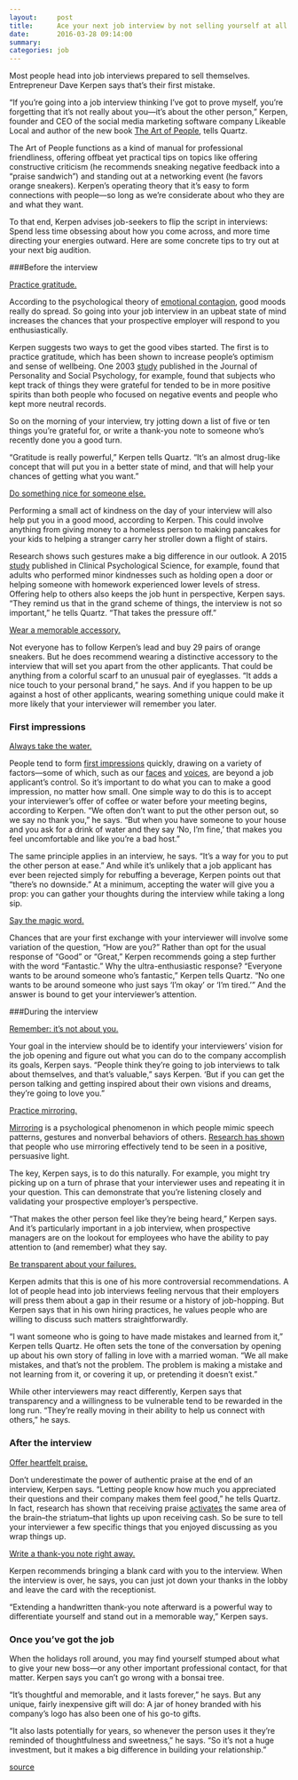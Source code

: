 ```yaml
---
layout:     post
title:      Ace your next job interview by not selling yourself at all
date:       2016-03-28 09:14:00
summary:
categories: job
---
```


Most people head into job interviews prepared to sell themselves. Entrepreneur Dave Kerpen says that’s their first mistake.

“If you’re going into a job interview thinking I’ve got to prove myself, you’re forgetting that it’s not really about you—it’s about the other person,” Kerpen, founder and CEO of the social media marketing software company Likeable Local and author of the new book <a href="http://www.amazon.com/gp/product/B0104ELSY8/ref=dp-kindle-redirect?ie=UTF8&btkr=1&tag=quartz07-20" target="_blank">The Art of People</a>, tells Quartz.

The Art of People functions as a kind of manual for professional friendliness, offering offbeat yet practical tips on topics like offering constructive criticism (he recommends sneaking negative feedback into a “praise sandwich”) and standing out at a networking event (he favors orange sneakers). Kerpen’s operating theory that it’s easy to form connections with people—so long as we’re considerate about who they are and what they want.

To that end, Kerpen advises job-seekers to flip the script in interviews: Spend less time obsessing about how you come across, and more time directing your energies outward. Here are some concrete tips to try out at your next big audition.

###Before the interview

<u>Practice gratitude.</u>

According to the psychological theory of <a href="http://www.scientificamerican.com/article/is-a-bad-mood-contagious/" target="_blank">emotional contagion</a>, good moods really do spread. So going into your job interview in an upbeat state of mind increases the chances that your prospective employer will respond to you enthusiastically.

Kerpen suggests two ways to get the good vibes started. The first is to practice gratitude, which has been shown to increase people’s optimism and sense of wellbeing. One 2003 <a href="http://greatergood.berkeley.edu/pdfs/GratitudePDFs/6Emmons-BlessingsBurdens.pdf" target="_blank">study</a> published in the Journal of Personality and Social Psychology, for example, found that subjects who kept track of things they were grateful for tended to be in more positive spirits than both people who focused on negative events and people who kept more neutral records.

So on the morning of your interview, try jotting down a list of five or ten things you’re grateful for, or write a thank-you note to someone who’s recently done you a good turn.

“Gratitude is really powerful,” Kerpen tells Quartz. “It’s an almost drug-like concept that will put you in a better state of mind, and that will help your chances of getting what you want.”

<u>Do something nice for someone else.</u>

Performing a small act of kindness on the day of your interview will also help put you in a good mood, according to Kerpen. This could involve anything from giving money to a homeless person to making pancakes for your kids to helping a stranger carry her stroller down a flight of stairs.

Research shows such gestures make a big difference in our outlook. A 2015 <a href="http://cpx.sagepub.com/content/early/2015/12/10/2167702615611073.abstract" target="_blank">study</a> published in Clinical Psychological Science, for example, found that adults who performed minor kindnesses such as holding open a door or helping someone with homework experienced lower levels of stress.
Offering help to others also keeps the job hunt in perspective, Kerpen says. “They remind us that in the grand scheme of things, the interview is not so important,” he tells Quartz. “That takes the pressure off.”

<u>Wear a memorable accessory.</u>

Not everyone has to follow Kerpen’s lead and buy 29 pairs of orange sneakers. But he does recommend wearing a distinctive accessory to the interview that will set you apart from the other applicants. That could be anything from a colorful scarf to an unusual pair of eyeglasses. “It adds a nice touch to your personal brand,” he says. And if you happen to be up against a host of other applicants, wearing something unique could make it more likely that your interviewer will remember you later.

### First impressions

<u>Always take the water.</u>

People tend to form <a href="http://www.theguardian.com/world/2009/mar/08/human-brain-circuit-impressions" target="_blank">first impressions</a> quickly, drawing on a variety of factors—some of which, such as our <a href="http://www.psychologicalscience.org/index.php/publications/observer/2006/july-06/how-many-seconds-to-a-first-impression.html" target="_blank">faces</a> and <a href="" >voices</a>, are beyond a job applicant’s control. So it’s important to do what you can to make a good impression, no matter how small.
One simple way to do this is to accept your interviewer’s offer of coffee or water before your meeting begins, according to Kerpen. “We often don’t want to put the other person out, so we say no thank you,” he says. “But when you have someone to your house and you ask for a drink of water and they say ‘No, I’m fine,’ that makes you feel uncomfortable and like you’re a bad host.”

The same principle applies in an interview, he says. “It’s a way for you to put the other person at ease.” And while it’s unlikely that a job applicant has ever been rejected simply for rebuffing a beverage, Kerpen points out that “there’s no downside.” At a minimum, accepting the water will give you a prop: you can gather your thoughts during the interview while taking a long sip.

<u>Say the magic word.</u>

Chances that are your first exchange with your interviewer will involve some variation of the question, “How are you?” Rather than opt for the usual response of “Good” or “Great,” Kerpen recommends going a step further with the word “Fantastic.”
Why the ultra-enthusiastic response? “Everyone wants to be around someone who’s fantastic,” Kerpen tells Quartz. “No one wants to be around someone who just says ‘I’m okay’ or ‘I’m tired.’” And the answer is bound to get your interviewer’s attention.

###During the interview

<u>Remember: it’s not about you.</u>

Your goal in the interview should be to identify your interviewers’ vision for the job opening and figure out what you can do to the company accomplish its goals, Kerpen says. “People think they’re going to job interviews to talk about themselves, and that’s valuable,” says Kerpen. ‘But if you can get the person talking and getting inspired about their own visions and dreams, they’re going to love you.”

<u>Practice mirroring.</u>

<a href="https://www.psychologytoday.com/blog/beyond-words/201209/mimicry-and-mirroring-can-be-good-or-bad" target="_blank">Mirroring</a> is a psychological phenomenon in which people mimic speech patterns, gestures and nonverbal behaviors of others. <a href="https://vhil.stanford.edu/mm/2005/bailenson-chameleons-ps.pdf" target="_blank">Research has shown</a> that people who use mirroring effectively tend to be seen in a positive, persuasive light.

The key, Kerpen says, is to do this naturally. For example, you might try picking up on a turn of phrase that your interviewer uses and repeating it in your question. This can demonstrate that you’re listening closely and validating your prospective employer’s perspective.

“That makes the other person feel like they’re being heard,” Kerpen says. And it’s particularly important in a job interview, when prospective managers are on the lookout for employees who have the ability to pay attention to (and remember) what they say.

<u>Be transparent about your failures.</u>

Kerpen admits that this is one of his more controversial recommendations. A lot of people head into job interviews feeling nervous that their employers will press them about a gap in their resume or a history of job-hopping. But Kerpen says that in his own hiring practices, he values people who are willing to discuss such matters straightforwardly.

“I want someone who is going to have made mistakes and learned from it,” Kerpen tells Quartz. He often sets the tone of the conversation by opening up about his own story of falling in love with a married woman. “We all make mistakes, and that’s not the problem. The problem is making a mistake and not learning from it, or covering it up, or pretending it doesn’t exist.”

While other interviewers may react differently, Kerpen says that transparency and a willingness to be vulnerable tend to be rewarded in the long run. “They’re really moving in their ability to help us connect with others,” he says.

### After the interview

<u>Offer heartfelt praise.</u>

Don’t underestimate the power of authentic praise at the end of an interview, Kerpen says. “Letting people know how much you appreciated their questions and their company makes them feel good,” he tells Quartz. In fact, research has shown that receiving praise <a href="http://articles.chicagotribune.com/2008-07-20/features/0807160381_1_researchers-brain-imaging-techniques-striatum" target="_blank">activates</a> the same area of the brain–the striatum–that lights up upon receiving cash. So be sure to tell your interviewer a few specific things that you enjoyed discussing as you wrap things up.

<u>Write a thank-you note right away.</u>

Kerpen recommends bringing a blank card with you to the interview. When the interview is over, he says, you can just jot down your thanks in the lobby and leave the card with the receptionist.

“Extending a handwritten thank-you note afterward is a powerful way to differentiate yourself and stand out in a memorable way,” Kerpen says.

### Once you’ve got the job

When the holidays roll around, you may find yourself stumped about what to give your new boss—or any other important professional contact, for that matter. Kerpen says you can’t go wrong with a bonsai tree.

“It’s thoughtful and memorable, and it lasts forever,” he says. But any unique, fairly inexpensive gift will do: A jar of honey branded with his company’s logo has also been one of his go-to gifts.

“It also lasts potentially for years, so whenever the person uses it they’re reminded of thoughtfulness and sweetness,” he says. “So it’s not a huge investment, but it makes a big difference in building your relationship.”

<a href="http://qz.com/647387/ace-your-next-job-interview-by-not-selling-yourself-at-all/" target="_blank">source</a>
